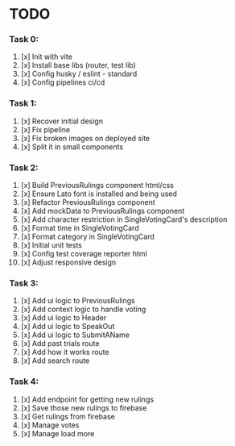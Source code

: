 # TODO

### Task 0:
1. [x] Init with vite
2. [x] Install base libs (router, test lib)
3. [x] Config husky / eslint - standard
4. [x] Config pipelines ci/cd

### Task 1:
1. [x] Recover initial design
2. [x] Fix pipeline
3. [x] Fix broken images on deployed site
4. [x] Split it in small components

### Task 2:
1. [x] Build PreviousRulings component html/css
2. [x] Ensure Lato font is installed and being used
3. [x] Refactor PreviousRulings component
4. [x] Add mockData to PreviousRulings component
5. [x] Add character restriction in SingleVotingCard's description
6. [x] Format time in SingleVotingCard
7. [x] Format category in SingleVotingCard
8. [x] Initial unit tests
9. [x] Config test coverage reporter html
10. [x] Adjust responsive design

### Task 3:
1. [x] Add ui logic to PreviousRulings
2. [x] Add context logic to handle voting
3. [x] Add ui logic to Header
4. [x] Add ui logic to SpeakOut
5. [x] Add ui logic to SubmitAName
6. [x] Add past trials route
7. [x] Add how it works route
8. [x] Add search route

### Task 4:
1. [x] Add endpoint for getting new rulings
2. [x] Save those new rulings to firebase
3. [x] Get rulings from firebase
4. [x] Manage votes
5. [x] Manage load more
